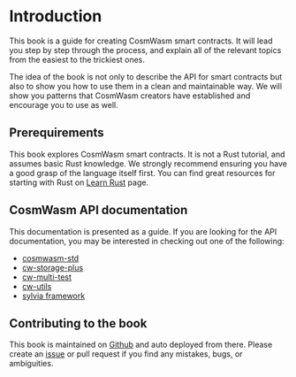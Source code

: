 # Introduction

This book is a guide for creating CosmWasm smart contracts. It will lead you
step by step through the process, and explain all of the relevant topics from
the easiest to the trickiest ones.

The idea of the book is not only to describe the API for smart contracts but also
to show you how to use them in a clean and maintainable way. We will show you
patterns that CosmWasm creators have established and encourage you to use as well.

## Prerequirements

This book explores CosmWasm smart contracts. It is not a Rust tutorial, and
assumes basic Rust knowledge.  We strongly recommend ensuring you have a good
grasp of the language itself first. You can find great resources for starting
with Rust on [Learn Rust](https://www.rust-lang.org/learn) page.

## CosmWasm API documentation

This documentation is presented as a guide. If you are looking for the API
documentation, you may be interested in checking out one of the following:

- [cosmwasm-std](https://crates.io/crates/cosmwasm-std)
- [cw-storage-plus](https://crates.io/crates/cw-storage-plus)
- [cw-multi-test](https://crates.io/crates/cw-multi-test)
- [cw-utils](https://crates.io/crates/cw-utils)
- [sylvia framework](https://crates.io/crates/sylvia)

## Contributing to the book

This book is maintained on [Github](https://github.com/CosmWasm/book) and auto
deployed from there. Please create an
[issue](https://github.com/CosmWasm/book/issues) or pull request if you find
any mistakes, bugs, or ambiguities.
